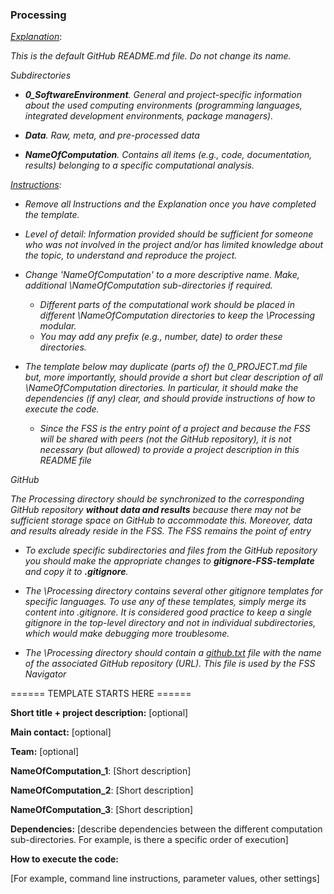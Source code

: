 ### Processing



<u>*Explanation*</u>:

*This is the default GitHub README.md file. Do not change its name.*



*Subdirectories*

* ***0_SoftwareEnvironment**.  General and project-specific information about the used computing environments (programming languages, integrated development environments, package managers).*

* ***Data**. Raw, meta, and pre-processed data*

* ***NameOfComputation**.  Contains all items (e.g., code, documentation, results) belonging to a specific computational analysis.*

  

*<u>Instructions</u>:* 

* *Remove all Instructions and the Explanation once you have completed the template.*

* *Level of detail: Information provided should be sufficient for someone who was not involved in the project and/or has limited knowledge about the topic,  to understand and reproduce the project.* 

  

* *Change 'NameOfComputation' to a more descriptive name. Make, additional \NameOfComputation sub-directories if required.*
  
  * *Different parts of the computational work should be placed in different \NameOfComputation directories to keep the \Processing modular.* 
  * *You may add any prefix (e.g., number, date) to order these directories.*



* *The template below may duplicate (parts of) the 0_PROJECT.md file but, more importantly, should provide a short but clear description of all \NameOfComputation directories. In particular, it should make the dependencies (if any) clear, and should provide instructions of how to execute the code.* 
  * *Since the FSS is the entry point of a project and because the FSS will be shared with peers (not the GitHub repository), it is not necessary (but allowed) to provide a project description in this README file*



*GitHub*

*The Processing directory should be synchronized to the corresponding GitHub repository **without data and results** because there may not be sufficient storage space on GitHub to accommodate this.  Moreover, data and results already reside in the FSS. The FSS remains the point of entry*

* *To exclude specific subdirectories and files from the GitHub repository you should make the appropriate changes to **gitignore-FSS-template** and copy it to **.gitignore**.* 
* *The \Processing directory contains several other gitignore templates for specific languages. To use any of these templates, simply merge its content into .gitignore.  It is considered good practice to keep a single gitignore in the top-level directory and not in individual subdirectories, which would make debugging more troublesome.*

* *The \Processing directory should contain a <u>github.txt</u> file with the name of  the associated GitHub repository (URL). This file is used by the FSS Navigator*



====== TEMPLATE STARTS HERE ======

**Short title + project description:** [optional]

**Main contact:** [optional]

**Team:** [optional]



**NameOfComputation_1**:  [Short description]

**NameOfComputation_2**:  [Short description]

**NameOfComputation_3**:  [Short description]



**Dependencies:** [describe dependencies between the different computation sub-directories. For example, is there a specific order of execution]



**How to execute the code:**

[For example, command line instructions, parameter values, other settings]
